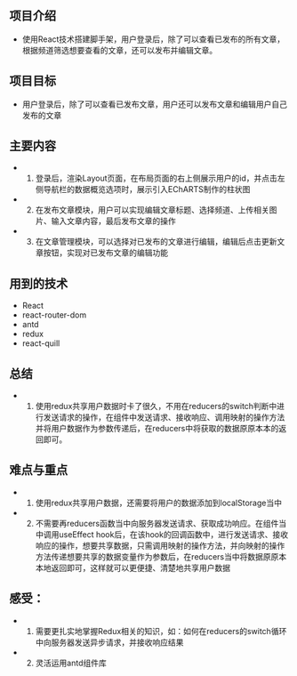 ## 项目介绍
* 使用React技术搭建脚手架，用户登录后，除了可以查看已发布的所有文章，根据频道筛选想要查看的文章，还可以发布并编辑文章。
## 项目目标
* 用户登录后，除了可以查看已发布文章，用户还可以发布文章和编辑用户自己发布的文章
## 主要内容
* 1. 登录后，渲染Layout页面，在布局页面的右上侧展示用户的id，并点击左侧导航栏的数据概览选项时，展示引入EChARTS制作的柱状图
* 2. 在发布文章模块，用户可以实现编辑文章标题、选择频道、上传相关图片、输入文章内容，最后发布文章的操作
* 3. 在文章管理模块，可以选择对已发布的文章进行编辑，编辑后点击更新文章按钮，实现对已发布文章的编辑功能
## 用到的技术
* React
* react-router-dom
* antd
* redux
* react-quill
## 总结
* 1. 使用redux共享用户数据时卡了很久，不用在reducers的switch判断中进行发送请求的操作，在组件中发送请求、接收响应、调用映射的操作方法并将用户数据作为参数传递后，在reducers中将获取的数据原原本本的返回即可。
## 难点与重点
* 1. 使用redux共享用户数据，还需要将用户的数据添加到localStorage当中
* 2. 不需要再reducers函数当中向服务器发送请求、获取成功响应。在组件当中调用useEffect hook后，在该hook的回调函数中，进行发送请求、接收响应的操作，想要共享数据，只需调用映射的操作方法，并向映射的操作方法传递想要共享的数据变量作为参数后，在reducers当中将数据原原本本地返回即可，这样就可以更便捷、清楚地共享用户数据
## 感受：
* 1. 需要更扎实地掌握Redux相关的知识，如：如何在reducers的switch循环中向服务器发送异步请求，并接收响应结果
* 2. 灵活运用antd组件库
